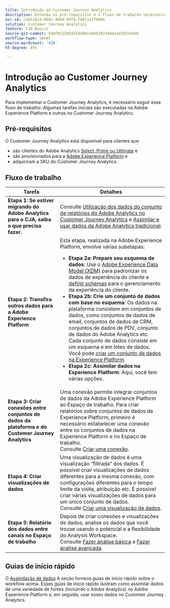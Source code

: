 ```yaml
---
title: Introdução ao Customer Journey Analytics
description: Entenda os pré-requisitos e o fluxo de trabalho necessários para implementar o Customer Journey Analytics.
exl-id: cab218c0-009c-4669-9dfb-f8872a7f066b
solution: Customer Journey Analytics
feature: CJA Basics
source-git-commit: 5d0f012505d254406e106939234d4e1d103168db
workflow-type: tm+mt
source-wordcount: '428'
ht-degree: 85%

---
```


# Introdução ao Customer Journey Analytics

Para implementar o Customer Journey Analytics, é necessário seguir esse fluxo de trabalho. Algumas tarefas iniciais são executadas na Adobe Experience Platform e outras no Customer Journey Analytics.

## Pré-requisitos

O Customer Journey Analytics está disponível para clientes que

* são clientes do Adobe Analytics [Select, Prime ou Ultimate](https://www.adobe.com/br/analytics/compare-adobe-analytics-packages.html) e
* são provisionados para a [Adobe Experience Platform](https://www.adobe.com/br/experience-platform.html) e
* adquiriram a SKU do Customer Journey Analytics.

## Fluxo de trabalho

| Tarefa | Detalhes |
| --- | --- |
| **Etapa 1: Se estiver migrando do Adobe Analytics para o CJA, saiba o que precisa fazer.** | Consulte [Utilização dos dados do conjunto de relatórios do Adobe Analytics no Customer Journey Analytics](/help/getting-started/aa-vs-cja/aa-data-in-cja.md) e [Assimilar e usar dados da Adobe Analytics tradicional](../data-ingestion/analytics.md). |
| **Etapa 2: Transfira outros dados para a Adobe Experience Platform** | Esta etapa, realizada na Adobe Experience Platform, envolve várias subetapas:<ul><li>**Etapa 2a: Prepare seu esquema de dados**: Use o [Adobe Experience Data Model (XDM)](https://experienceleague.adobe.com/docs/experience-platform/xdm/home.html?lang=pt-BR) para padronizar os dados de experiência do cliente e [definir schemas](https://experienceleague.adobe.com/docs/experience-platform/xdm/tutorials/create-schema-ui.html?lang=pt-BR) para o gerenciamento da experiência do cliente.</li><li>**Etapa 2b: Crie um conjunto de dados com base no esquema**: Os dados na plataforma consistem em conjuntos de dados, como conjuntos de dados de email, conjuntos de dados de CRM, conjuntos de dados de PDV, conjunto de dados do Adobe Analytics etc. Cada conjunto de dados consiste em um esquema e em lotes de dados. Você pode [criar um conjunto de dados na Experience Platform](https://experienceleague.adobe.com/docs/platform-learn/getting-started-for-data-architects-and-data-engineers/create-datasets.html?lang=pt-BR).</li><li>**Etapa 2c: Assimilar dados na Experience Platform**: Aqui, você tem várias opções.</li></ul> |
| **Etapa 3: Criar conexões entre conjuntos de dados da plataforma e do Customer Journey Analytics** | Uma conexão permite integrar conjuntos de dados da Adobe Experience Platform ao Espaço de trabalho. Para criar relatórios sobre conjuntos de dados da Experience Platform, primeiro é necessário estabelecer uma conexão entre os conjuntos de dados na Experience Platform e no Espaço de trabalho.<br>Consulte [Criar uma conexão](/help/connections/create-connection.md). |
| **Etapa 4: Criar visualizações de dados** | Uma visualização de dados é uma visualização “filtrada” dos dados. É possível criar visualizações de dados diferentes para a mesma conexão, com configurações diferentes para o tempo limite da visita, atribuição etc. É possível criar várias visualizações de dados para um único conjunto de dados.<br>Consulte [Criar uma visualização de dados](/help/data-views/create-dataview.md). |
| **Etapa 5: Relatório dos dados entre canais no Espaço de trabalho** | Depois de criar conexões e visualizações de dados, analise os dados que você trouxe usando o potencial e a flexibilidade do Analysis Workspace.<br>Consulte [Fazer análise básica](/help/analysis-workspace/perform-basic-analysis.md) e [Fazer análise avançada](/help/analysis-workspace/perform-adv-analysis.md). |

## Guias de início rápido

O [Assimilação de dados](../data-ingestion/data-ingestion.md) A seção fornece guias de início rápido sobre o workflow acima. Esses guias de início rápido ilustram como assimilar dados de uma variedade de fontes (incluindo o Adobe Analytics) no Adobe Experience Platform e, em seguida, usar esses dados no Customer Journey Analytics.
